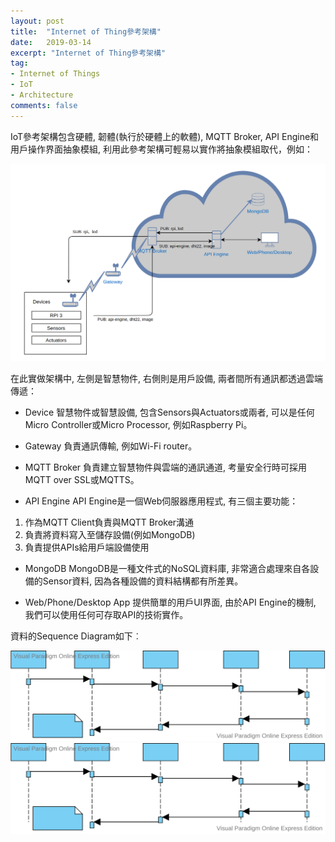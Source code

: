 ```yaml
---
layout: post
title:  "Internet of Thing參考架構"
date:   2019-03-14
excerpt: "Internet of Thing參考架構"
tag:
- Internet of Things 
- IoT
- Architecture
comments: false
---
```


IoT參考架構包含硬體, 韌體(執行於硬體上的軟體), MQTT Broker, API Engine和用戶操作界面抽象模組, 利用此參考架構可輕易以實作將抽象模組取代，例如： 

![alt text](https://github.com/kisekitw/kisekitw.github.io/blob/master/assets/img/1080314/arch.png?raw=true "IoT Architecture")

在此實做架構中, 左側是智慧物件, 右側則是用戶設備, 兩者間所有通訊都透過雲端傳遞： 

* Device
智慧物件或智慧設備, 包含Sensors與Actuators或兩者, 可以是任何Micro Controller或Micro Processor, 例如Raspberry Pi。 

* Gateway
負責通訊傳輸, 例如Wi-Fi router。 

* MQTT Broker
負責建立智慧物件與雲端的通訊通道, 考量安全行時可採用MQTT over SSL或MQTTS。 

* API Engine
API Engine是一個Web伺服器應用程式, 有三個主要功能： 

1. 作為MQTT Client負責與MQTT Broker溝通 
2. 負責將資料寫入至儲存設備(例如MongoDB) 
3. 負責提供APIs給用戶端設備使用 

* MongoDB
MongoDB是一種文件式的NoSQL資料庫, 非常適合處理來自各設備的Sensor資料, 因為各種設備的資料結構都有所差異。 

* Web/Phone/Desktop App
提供簡單的用戶UI界面, 由於API Engine的機制, 我們可以使用任何可存取API的技術實作。 

資料的Sequence Diagram如下︰ 

![alt text](https://github.com/kisekitw/kisekitw.github.io/blob/master/assets/img/1080314/DataflowFromSensorToDB.svg?raw=true "Dataflow From Sensor To DB")
<img src="https://github.com/kisekitw/kisekitw.github.io/blob/master/assets/img/1080314/DataflowFromSensorToDB.svg?raw=true">
